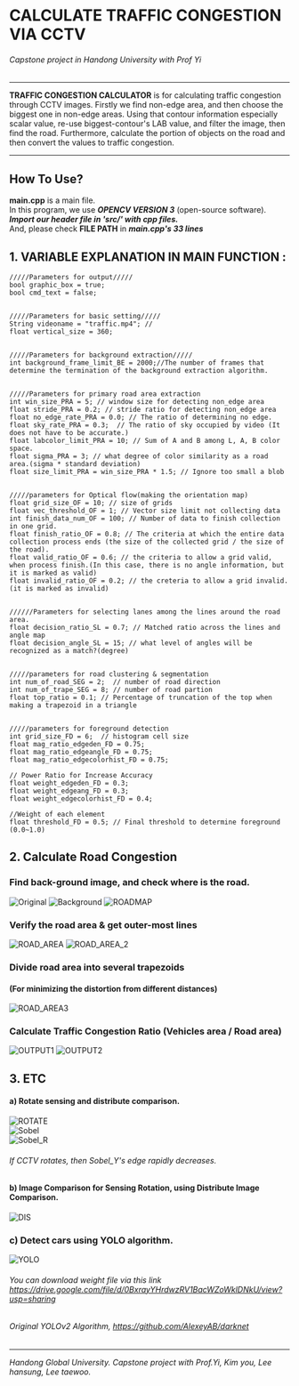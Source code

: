 # CALCULATE TRAFFIC CONGESTION VIA CCTV
###### Capstone project in Handong University with Prof Yi

- - - -  

**TRAFFIC CONGESTION CALCULATOR** is for calculating traffic congestion through CCTV images. Firstly we find non-edge area, and then choose the biggest one in non-edge areas. Using that contour information especially scalar value, re-use biggest-contour's LAB value, and filter the image, then find the road. Furthermore, calculate the portion of objects on the road and then convert the values to traffic congestion.

- - - -

## How To Use?

__main.cpp__ is a main file.  
In this program, we use ***OPENCV VERSION 3*** (open-source software).   
***Import our header file in 'src/' with cpp files.***    
And, please check ****FILE PATH****  in ___main.cpp's 33 lines___   


## 1. VARIABLE EXPLANATION IN MAIN FUNCTION :

```
/////Parameters for output/////
bool graphic_box = true;
bool cmd_text = false;


/////Parameters for basic setting/////
String videoname = "traffic.mp4"; //
float vertical_size = 360;
	
  
/////Parameters for background extraction/////
int background_frame_limit_BE = 2000;//The number of frames that determine the termination of the background extraction algorithm.


/////Parameters for primary road area extraction
int win_size_PRA = 5; // window size for detecting non_edge area
float stride_PRA = 0.2; // stride ratio for detecting non_edge area
float no_edge_rate_PRA = 0.0; // The ratio of determining no edge.
float sky_rate_PRA = 0.3;  // The ratio of sky occupied by video (It does not have to be accurate.)
float labcolor_limit_PRA = 10; // Sum of A and B among L, A, B color space.
float sigma_PRA = 3; // what degree of color similarity as a road area.(sigma * standard deviation)
float size_limit_PRA = win_size_PRA * 1.5; // Ignore too small a blob


/////parameters for Optical flow(making the orientation map)
float grid_size_OF = 10; // size of grids
float vec_threshold_OF = 1; // Vector size limit not collecting data
int finish_data_num_OF = 100; // Number of data to finish collection in one grid.
float finish_ratio_OF = 0.8; // The criteria at which the entire data collection process ends (the size of the collected grid / the size of the road).
float valid_ratio_OF = 0.6; // the criteria to allow a grid valid, when process finish.(In this case, there is no angle information, but it is marked as valid)
float invalid_ratio_OF = 0.2; // the creteria to allow a grid invalid.(it is marked as invalid)


//////Parameters for selecting lanes among the lines around the road area.
float decision_ratio_SL = 0.7; // Matched ratio across the lines and angle map
float decision_angle_SL = 15; // what level of angles will be recognized as a match?(degree)


/////parameters for road clustering & segmentation
int num_of_road_SEG = 2;  // number of road direction
int num_of_trape_SEG = 8; // number of road partion
float top_ratio = 0.1; // Percentage of truncation of the top when making a trapezoid in a triangle


/////parameters for foreground detection
int grid_size_FD = 6;  // histogram cell size
float mag_ratio_edgeden_FD = 0.75; 
float mag_ratio_edgeangle_FD = 0.75;
float mag_ratio_edgecolorhist_FD = 0.75;

// Power Ratio for Increase Accuracy
float weight_edgeden_FD = 0.3;
float weight_edgeang_FD = 0.3;
float weight_edgecolorhist_FD = 0.4;

//Weight of each element
float threshold_FD = 0.5; // Final threshold to determine foreground (0.0~1.0)

```   
## 2. Calculate Road Congestion

### Find back-ground image, and check where is the road.
![Original](ETC/Image/Original.jpg) ![Background](ETC/Image/Background.jpg) ![ROADMAP](ETC/Image/Road_Map_2.png)

### Verify the road area & get outer-most lines 
![ROAD_AREA](ETC/Image/OpticalMap.png)  ![ROAD_AREA_2](ETC/Image/Outer_line.png)


### Divide road area into several trapezoids   
#### (For minimizing the distortion from different distances)   
![ROAD_AREA3](ETC/Image/Road_Map.png)   


### Calculate Traffic Congestion Ratio (Vehicles area / Road area)
![OUTPUT1](ETC/Image/Output1.png)   ![OUTPUT2](ETC/Image/Output2.png)   




## 3. ETC
#### a) Rotate sensing and distribute comparison.
![ROTATE](ETC/Image/Original_Rotating.JPG)    
![Sobel](ETC/Image/Sobel_Y.JPG)  
![Sobel_R](ETC/Image/Sobel_Rotating.JPG)  
###### If CCTV rotates, then Sobel_Y's edge rapidly decreases.   

#### b) Image Comparison for Sensing Rotation, using Distribute Image Comparison.
![DIS](ETC/Image/Dist_Histo_result.JPG)

### c) Detect cars using YOLO algorithm.
![YOLO](ETC/Image/Detecting_Car.JPG)   
###### You can download weight file via this link https://drive.google.com/file/d/0BxrayYHrdwzRV1BacWZoWklDNkU/view?usp=sharing
###### Original YOLOv2 Algorithm, https://github.com/AlexeyAB/darknet
- - - - 

_Handong Global University. Capstone project with Prof.Yi, Kim you, Lee hansung, Lee taewoo._
